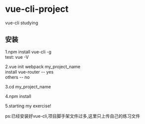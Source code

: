 # vue-cli-project
vue-cli studying

## 安装
1.npm install vue-cli -g <br/>
test:
vue -V

2.vue init webpack my_project_name </br>
install vue-router -- yes  </br>
others -- no </br>

3.cd my_project_name

4.npm install

5.starting my exercise!

ps:已经安装好vue-cli,项目脚手架文件过多,这里只上传自己的练习文件
